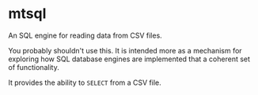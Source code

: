 # mtsql

An SQL engine for reading data from CSV files.

You probably shouldn't use this. It is intended more as a mechanism for
exploring how SQL database engines are implemented that a coherent set of
functionality.

It provides the ability to `SELECT` from a CSV file.
